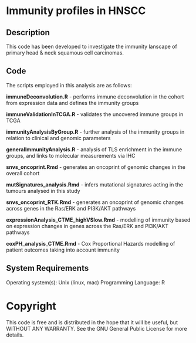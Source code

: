 # Immunity profiles in HNSCC

## Description

This code has been developed to investigate the immunity lanscape of primary head & neck squamous cell carcinomas. 

## Code
The scripts employed in this analysis are as follows:

**immuneDeconvolution.R** - performs immune deconvolution in the cohort from expression data and defines the immunity groups

**immuneValidationInTCGA.R** - validates the uncovered immune groups in TCGA

**immunityAnalysisByGroup.R** - further analysis of the immunity groups in relation to clinical and genomic parameters

**generalImmunityAnalysis.R** - analysis of TLS enrichment in the immune groups, and links to molecular measurements via IHC

**snvs_oncoprint.Rmd** - generates an oncoprint of genomic changes in the overall cohort

**mutSignatures_analysis.Rmd** - infers mutational signatures acting in the tumours analysed in this study

**snvs_oncoprint_RTK.Rmd** - generates an oncoprint of genomic changes across genes in the Ras/ERK and PI3K/AKT pathways

**expressionAnalysis_CTME_highVSlow.Rmd** - modelling of immunity based on expression changes in genes across the Ras/ERK and PI3K/AKT pathways

**coxPH_analysis_CTME.Rmd** - Cox Proportional Hazards modelling of patient outcomes taking into account immunity

## System Requirements
Operating system(s): Unix (linux, mac)
Programming Language: R

# Copyright
This code is free and is distributed in the hope that it will be useful, but WITHOUT ANY WARRANTY. See the GNU General Public License for more details.
